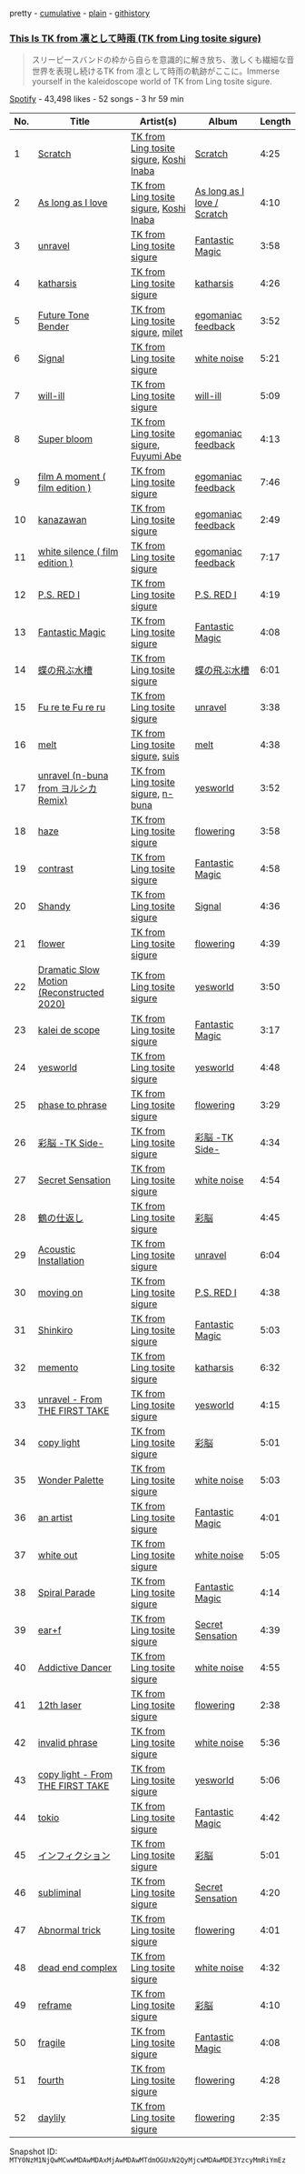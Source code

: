 pretty - [cumulative](/playlists/cumulative/37i9dQZF1DWWwPz6HmZIAM.md) - [plain](/playlists/plain/37i9dQZF1DWWwPz6HmZIAM) - [githistory](https://github.githistory.xyz/mackorone/spotify-playlist-archive/blob/main/playlists/plain/37i9dQZF1DWWwPz6HmZIAM)

### [This Is TK from 凛として時雨 \(TK from Ling tosite sigure\)](https://open.spotify.com/playlist/37i9dQZF1DWWwPz6HmZIAM)

> スリーピースバンドの枠から自らを意識的に解き放ち、激しくも繊細な音世界を表現し続けるTK from 凛として時雨の軌跡がここに。Immerse yourself in the kaleidoscope world of TK from Ling tosite sigure.

[Spotify](https://open.spotify.com/user/spotify) - 43,498 likes - 52 songs - 3 hr 59 min

| No. | Title | Artist(s) | Album | Length |
|---|---|---|---|---|
| 1 | [Scratch](https://open.spotify.com/track/1ydPcEQXyiTD5FrK4oD7w8) | [TK from Ling tosite sigure](https://open.spotify.com/artist/3B9O5mYYw89fFXkwKh7jCS), [Koshi Inaba](https://open.spotify.com/artist/0EvnQ89Ry2DPyn2xYAH9Ls) | [Scratch](https://open.spotify.com/album/0OXWfiuTWqxgavDwqPfSLC) | 4:25 |
| 2 | [As long as I love](https://open.spotify.com/track/4Ffc5nmb7MkNyLLpSAH2er) | [TK from Ling tosite sigure](https://open.spotify.com/artist/3B9O5mYYw89fFXkwKh7jCS), [Koshi Inaba](https://open.spotify.com/artist/0EvnQ89Ry2DPyn2xYAH9Ls) | [As long as I love / Scratch](https://open.spotify.com/album/0MSYKvvoxhGFpMykGLUCVF) | 4:10 |
| 3 | [unravel](https://open.spotify.com/track/5orAKrVdrk1kPtTa7zNvYL) | [TK from Ling tosite sigure](https://open.spotify.com/artist/3B9O5mYYw89fFXkwKh7jCS) | [Fantastic Magic](https://open.spotify.com/album/7GJspOwIWdFfzJfxN8oVTF) | 3:58 |
| 4 | [katharsis](https://open.spotify.com/track/7MtpXnAhLKdkXjoFaK95TB) | [TK from Ling tosite sigure](https://open.spotify.com/artist/3B9O5mYYw89fFXkwKh7jCS) | [katharsis](https://open.spotify.com/album/3Tpt5tvJSeZt48A3YGCCWG) | 4:26 |
| 5 | [Future Tone Bender](https://open.spotify.com/track/5Ed03SNdYyL69YsW0pOfEz) | [TK from Ling tosite sigure](https://open.spotify.com/artist/3B9O5mYYw89fFXkwKh7jCS), [milet](https://open.spotify.com/artist/45ft4DyTCEJfQwTBHXpdhM) | [egomaniac feedback](https://open.spotify.com/album/3XBNvPlVMRZkS10ssu1iRF) | 3:52 |
| 6 | [Signal](https://open.spotify.com/track/1GWF7PMgiPjnDS4diyCTzJ) | [TK from Ling tosite sigure](https://open.spotify.com/artist/3B9O5mYYw89fFXkwKh7jCS) | [white noise](https://open.spotify.com/album/34labGdVwn1R0nDxYfuenC) | 5:21 |
| 7 | [will\-ill](https://open.spotify.com/track/7fJ1M28qRsUjSk8r0kKNv3) | [TK from Ling tosite sigure](https://open.spotify.com/artist/3B9O5mYYw89fFXkwKh7jCS) | [will\-ill](https://open.spotify.com/album/3KsCE9aD7Po22BP79o3kt0) | 5:09 |
| 8 | [Super bloom](https://open.spotify.com/track/0JGizUAvWx2BRXDNRj6Zcs) | [TK from Ling tosite sigure](https://open.spotify.com/artist/3B9O5mYYw89fFXkwKh7jCS), [Fuyumi Abe](https://open.spotify.com/artist/3LMkQzoTUDoZaLhM58O2Ej) | [egomaniac feedback](https://open.spotify.com/album/3XBNvPlVMRZkS10ssu1iRF) | 4:13 |
| 9 | [film A moment \( film edition \)](https://open.spotify.com/track/14uxMa3hXTDAVFxLZ1LyD8) | [TK from Ling tosite sigure](https://open.spotify.com/artist/3B9O5mYYw89fFXkwKh7jCS) | [egomaniac feedback](https://open.spotify.com/album/3XBNvPlVMRZkS10ssu1iRF) | 7:46 |
| 10 | [kanazawan](https://open.spotify.com/track/480ru9B0fcB3a8QH9ZiOsm) | [TK from Ling tosite sigure](https://open.spotify.com/artist/3B9O5mYYw89fFXkwKh7jCS) | [egomaniac feedback](https://open.spotify.com/album/3XBNvPlVMRZkS10ssu1iRF) | 2:49 |
| 11 | [white silence \( film edition \)](https://open.spotify.com/track/2ooN6UKok6Szz2LrZDnY2Z) | [TK from Ling tosite sigure](https://open.spotify.com/artist/3B9O5mYYw89fFXkwKh7jCS) | [egomaniac feedback](https://open.spotify.com/album/3XBNvPlVMRZkS10ssu1iRF) | 7:17 |
| 12 | [P.S\. RED I](https://open.spotify.com/track/1cqvoOOKoGTS7iaulQZOEW) | [TK from Ling tosite sigure](https://open.spotify.com/artist/3B9O5mYYw89fFXkwKh7jCS) | [P.S\. RED I](https://open.spotify.com/album/7qixeDx9YaL8QljUnJ3h3u) | 4:19 |
| 13 | [Fantastic Magic](https://open.spotify.com/track/3BXk27URU7QRnDzIPoLcZq) | [TK from Ling tosite sigure](https://open.spotify.com/artist/3B9O5mYYw89fFXkwKh7jCS) | [Fantastic Magic](https://open.spotify.com/album/7GJspOwIWdFfzJfxN8oVTF) | 4:08 |
| 14 | [蝶の飛ぶ水槽](https://open.spotify.com/track/1mxoJgQtVN0suiuAsoJTME) | [TK from Ling tosite sigure](https://open.spotify.com/artist/3B9O5mYYw89fFXkwKh7jCS) | [蝶の飛ぶ水槽](https://open.spotify.com/album/7p7HDblbvLywuHheiQhjQm) | 6:01 |
| 15 | [Fu re te Fu re ru](https://open.spotify.com/track/1NTTcIcnVXSrBERftpGIAk) | [TK from Ling tosite sigure](https://open.spotify.com/artist/3B9O5mYYw89fFXkwKh7jCS) | [unravel](https://open.spotify.com/album/4X0hS3ZDIxxpWFfyNbclaC) | 3:38 |
| 16 | [melt](https://open.spotify.com/track/2Lt6j2oHZXazSAOQBbRj4A) | [TK from Ling tosite sigure](https://open.spotify.com/artist/3B9O5mYYw89fFXkwKh7jCS), [suis](https://open.spotify.com/artist/4UOdwKkaWHJ5k6UqnfC2w0) | [melt](https://open.spotify.com/album/3diNH0cBMoJgdYF6YLt8Xj) | 4:38 |
| 17 | [unravel \(n\-buna from ヨルシカ Remix\)](https://open.spotify.com/track/7kfbRDMwF2zSapqbQA0WM3) | [TK from Ling tosite sigure](https://open.spotify.com/artist/3B9O5mYYw89fFXkwKh7jCS), [n\-buna](https://open.spotify.com/artist/01aGTLJAOJhZOWwMrZcoQk) | [yesworld](https://open.spotify.com/album/4A2NrqV5j1K4oeNjRswRFo) | 3:52 |
| 18 | [haze](https://open.spotify.com/track/6Gm6X4Xx2U6x5CHKCb406n) | [TK from Ling tosite sigure](https://open.spotify.com/artist/3B9O5mYYw89fFXkwKh7jCS) | [flowering](https://open.spotify.com/album/1sHH1LxQbi4QjsKzIyN5ox) | 3:58 |
| 19 | [contrast](https://open.spotify.com/track/2fVYLBFbPaDcnMeRSWi6xr) | [TK from Ling tosite sigure](https://open.spotify.com/artist/3B9O5mYYw89fFXkwKh7jCS) | [Fantastic Magic](https://open.spotify.com/album/7GJspOwIWdFfzJfxN8oVTF) | 4:58 |
| 20 | [Shandy](https://open.spotify.com/track/48JkRniwl2g1sVQKgK7WXh) | [TK from Ling tosite sigure](https://open.spotify.com/artist/3B9O5mYYw89fFXkwKh7jCS) | [Signal](https://open.spotify.com/album/6cpWpF6hESQqXiM1pKixlv) | 4:36 |
| 21 | [flower](https://open.spotify.com/track/6nMHoCucEuY6fLY8UxHVWr) | [TK from Ling tosite sigure](https://open.spotify.com/artist/3B9O5mYYw89fFXkwKh7jCS) | [flowering](https://open.spotify.com/album/1sHH1LxQbi4QjsKzIyN5ox) | 4:39 |
| 22 | [Dramatic Slow Motion \(Reconstructed 2020\)](https://open.spotify.com/track/33iUr924wqpRC0gYdyf2FZ) | [TK from Ling tosite sigure](https://open.spotify.com/artist/3B9O5mYYw89fFXkwKh7jCS) | [yesworld](https://open.spotify.com/album/4A2NrqV5j1K4oeNjRswRFo) | 3:50 |
| 23 | [kalei de scope](https://open.spotify.com/track/5hmImw1GzjX2HRSQC5mh7G) | [TK from Ling tosite sigure](https://open.spotify.com/artist/3B9O5mYYw89fFXkwKh7jCS) | [Fantastic Magic](https://open.spotify.com/album/7GJspOwIWdFfzJfxN8oVTF) | 3:17 |
| 24 | [yesworld](https://open.spotify.com/track/0zWrWkKf6nhS2v1xHO2AMs) | [TK from Ling tosite sigure](https://open.spotify.com/artist/3B9O5mYYw89fFXkwKh7jCS) | [yesworld](https://open.spotify.com/album/4A2NrqV5j1K4oeNjRswRFo) | 4:48 |
| 25 | [phase to phrase](https://open.spotify.com/track/138gHkQpBgpfOD87116D0d) | [TK from Ling tosite sigure](https://open.spotify.com/artist/3B9O5mYYw89fFXkwKh7jCS) | [flowering](https://open.spotify.com/album/1sHH1LxQbi4QjsKzIyN5ox) | 3:29 |
| 26 | [彩脳 \-TK Side\-](https://open.spotify.com/track/00wihfr0JV6DQnQ9IF6rvB) | [TK from Ling tosite sigure](https://open.spotify.com/artist/3B9O5mYYw89fFXkwKh7jCS) | [彩脳 \-TK Side\-](https://open.spotify.com/album/0IIbbkeABRVDuJeQCk0KCa) | 4:34 |
| 27 | [Secret Sensation](https://open.spotify.com/track/1MKWHwLhsKk8kl7mFvFoDh) | [TK from Ling tosite sigure](https://open.spotify.com/artist/3B9O5mYYw89fFXkwKh7jCS) | [white noise](https://open.spotify.com/album/34labGdVwn1R0nDxYfuenC) | 4:54 |
| 28 | [鶴の仕返し](https://open.spotify.com/track/6QED5Cajwr25Ae2s3Rzsht) | [TK from Ling tosite sigure](https://open.spotify.com/artist/3B9O5mYYw89fFXkwKh7jCS) | [彩脳](https://open.spotify.com/album/0h6STiVild97zVGC7h2TZ4) | 4:45 |
| 29 | [Acoustic Installation](https://open.spotify.com/track/16ap78aYRHOkzcEs63BZFl) | [TK from Ling tosite sigure](https://open.spotify.com/artist/3B9O5mYYw89fFXkwKh7jCS) | [unravel](https://open.spotify.com/album/6LhbD9furraNWBZVekFarx) | 6:04 |
| 30 | [moving on](https://open.spotify.com/track/2qYy9JYOaryZNL5aBVyAjo) | [TK from Ling tosite sigure](https://open.spotify.com/artist/3B9O5mYYw89fFXkwKh7jCS) | [P.S\. RED I](https://open.spotify.com/album/5fTN07KH4ZC8kaWpyXHG0d) | 4:38 |
| 31 | [Shinkiro](https://open.spotify.com/track/3ALl1iyjJnHIw62k0yaTPv) | [TK from Ling tosite sigure](https://open.spotify.com/artist/3B9O5mYYw89fFXkwKh7jCS) | [Fantastic Magic](https://open.spotify.com/album/7GJspOwIWdFfzJfxN8oVTF) | 5:03 |
| 32 | [memento](https://open.spotify.com/track/29rJJAMbK5cBor6pHDrKnm) | [TK from Ling tosite sigure](https://open.spotify.com/artist/3B9O5mYYw89fFXkwKh7jCS) | [katharsis](https://open.spotify.com/album/3Tpt5tvJSeZt48A3YGCCWG) | 6:32 |
| 33 | [unravel \- From THE FIRST TAKE](https://open.spotify.com/track/53nxxs5TExYLs9KNg9GjtZ) | [TK from Ling tosite sigure](https://open.spotify.com/artist/3B9O5mYYw89fFXkwKh7jCS) | [yesworld](https://open.spotify.com/album/4A2NrqV5j1K4oeNjRswRFo) | 4:15 |
| 34 | [copy light](https://open.spotify.com/track/2vY4AiPu6F9BtYvrZle8oi) | [TK from Ling tosite sigure](https://open.spotify.com/artist/3B9O5mYYw89fFXkwKh7jCS) | [彩脳](https://open.spotify.com/album/0h6STiVild97zVGC7h2TZ4) | 5:01 |
| 35 | [Wonder Palette](https://open.spotify.com/track/46MoTAe1CTaKcSMrc7b9W5) | [TK from Ling tosite sigure](https://open.spotify.com/artist/3B9O5mYYw89fFXkwKh7jCS) | [white noise](https://open.spotify.com/album/34labGdVwn1R0nDxYfuenC) | 5:03 |
| 36 | [an artist](https://open.spotify.com/track/6jSUuVeznNMTD2CRFVuft3) | [TK from Ling tosite sigure](https://open.spotify.com/artist/3B9O5mYYw89fFXkwKh7jCS) | [Fantastic Magic](https://open.spotify.com/album/7GJspOwIWdFfzJfxN8oVTF) | 4:01 |
| 37 | [white out](https://open.spotify.com/track/7yO02QOLDKrHepnYhc0vzB) | [TK from Ling tosite sigure](https://open.spotify.com/artist/3B9O5mYYw89fFXkwKh7jCS) | [white noise](https://open.spotify.com/album/34labGdVwn1R0nDxYfuenC) | 5:05 |
| 38 | [Spiral Parade](https://open.spotify.com/track/1kF0CxZyeR0YP1j3JPuhvW) | [TK from Ling tosite sigure](https://open.spotify.com/artist/3B9O5mYYw89fFXkwKh7jCS) | [Fantastic Magic](https://open.spotify.com/album/7GJspOwIWdFfzJfxN8oVTF) | 4:14 |
| 39 | [ear+f](https://open.spotify.com/track/7ok5nPPpCIBspZ001tjCji) | [TK from Ling tosite sigure](https://open.spotify.com/artist/3B9O5mYYw89fFXkwKh7jCS) | [Secret Sensation](https://open.spotify.com/album/5RHM60F5P1e6Sp39cJC7Z5) | 4:39 |
| 40 | [Addictive Dancer](https://open.spotify.com/track/3aXtpvBkQIFyuXnjXFBDqV) | [TK from Ling tosite sigure](https://open.spotify.com/artist/3B9O5mYYw89fFXkwKh7jCS) | [white noise](https://open.spotify.com/album/34labGdVwn1R0nDxYfuenC) | 4:55 |
| 41 | [12th laser](https://open.spotify.com/track/1d1i1DTjQt4fYNHcLbYdbS) | [TK from Ling tosite sigure](https://open.spotify.com/artist/3B9O5mYYw89fFXkwKh7jCS) | [flowering](https://open.spotify.com/album/1sHH1LxQbi4QjsKzIyN5ox) | 2:38 |
| 42 | [invalid phrase](https://open.spotify.com/track/5bVCBkCGVW8YJMzpdqCEhm) | [TK from Ling tosite sigure](https://open.spotify.com/artist/3B9O5mYYw89fFXkwKh7jCS) | [white noise](https://open.spotify.com/album/34labGdVwn1R0nDxYfuenC) | 5:36 |
| 43 | [copy light \- From THE FIRST TAKE](https://open.spotify.com/track/4G1N54yYTsW7VlWFkh5Gb1) | [TK from Ling tosite sigure](https://open.spotify.com/artist/3B9O5mYYw89fFXkwKh7jCS) | [yesworld](https://open.spotify.com/album/4A2NrqV5j1K4oeNjRswRFo) | 5:06 |
| 44 | [tokio](https://open.spotify.com/track/5XqvbvtZMH6rb6jGMOzMq6) | [TK from Ling tosite sigure](https://open.spotify.com/artist/3B9O5mYYw89fFXkwKh7jCS) | [Fantastic Magic](https://open.spotify.com/album/7GJspOwIWdFfzJfxN8oVTF) | 4:42 |
| 45 | [インフィクション](https://open.spotify.com/track/5gZHJL1ldiCKTMN79yIsjN) | [TK from Ling tosite sigure](https://open.spotify.com/artist/3B9O5mYYw89fFXkwKh7jCS) | [彩脳](https://open.spotify.com/album/0h6STiVild97zVGC7h2TZ4) | 5:01 |
| 46 | [subliminal](https://open.spotify.com/track/2bKxobL62DLkjFX14yQfmY) | [TK from Ling tosite sigure](https://open.spotify.com/artist/3B9O5mYYw89fFXkwKh7jCS) | [Secret Sensation](https://open.spotify.com/album/5RHM60F5P1e6Sp39cJC7Z5) | 4:20 |
| 47 | [Abnormal trick](https://open.spotify.com/track/4ErmDmtiLl8s3VohO4HDsq) | [TK from Ling tosite sigure](https://open.spotify.com/artist/3B9O5mYYw89fFXkwKh7jCS) | [flowering](https://open.spotify.com/album/1sHH1LxQbi4QjsKzIyN5ox) | 4:01 |
| 48 | [dead end complex](https://open.spotify.com/track/6aEOcDNb0PIXo21Rq0HlH9) | [TK from Ling tosite sigure](https://open.spotify.com/artist/3B9O5mYYw89fFXkwKh7jCS) | [white noise](https://open.spotify.com/album/34labGdVwn1R0nDxYfuenC) | 4:32 |
| 49 | [reframe](https://open.spotify.com/track/3hLcBOoYcl0G8guzhgBOQ5) | [TK from Ling tosite sigure](https://open.spotify.com/artist/3B9O5mYYw89fFXkwKh7jCS) | [彩脳](https://open.spotify.com/album/0h6STiVild97zVGC7h2TZ4) | 4:10 |
| 50 | [fragile](https://open.spotify.com/track/3eu0OED4SF7rcD7lTTuXhB) | [TK from Ling tosite sigure](https://open.spotify.com/artist/3B9O5mYYw89fFXkwKh7jCS) | [Fantastic Magic](https://open.spotify.com/album/7GJspOwIWdFfzJfxN8oVTF) | 4:08 |
| 51 | [fourth](https://open.spotify.com/track/1pnQ4KFFScTV4HalmIleIv) | [TK from Ling tosite sigure](https://open.spotify.com/artist/3B9O5mYYw89fFXkwKh7jCS) | [flowering](https://open.spotify.com/album/7wULYqTLG1Za5axSuhBefT) | 4:28 |
| 52 | [daylily](https://open.spotify.com/track/042FDuTMpDCyHsxPlj15e3) | [TK from Ling tosite sigure](https://open.spotify.com/artist/3B9O5mYYw89fFXkwKh7jCS) | [flowering](https://open.spotify.com/album/1sHH1LxQbi4QjsKzIyN5ox) | 2:35 |

Snapshot ID: `MTY0NzM1NjQwMCwwMDAwMDAxMjAwMDAwMTdmOGUxN2QyMjcwMDAwMDE3YzcyMmRiYmEz`
